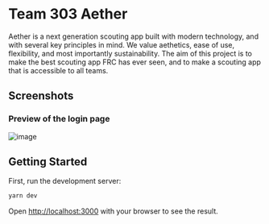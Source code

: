 # Team 303 Aether

Aether is a next generation scouting app built with modern technology, and with several key principles in mind. We value aethetics, ease of use, flexibility, and most importantly sustainability. The aim of this project is to make the best scouting app FRC has ever seen, and to make a scouting app that is accessible to all teams.

## Screenshots

### Preview of the login page

![image](https://user-images.githubusercontent.com/49880655/205197658-9824ad68-f2f1-467b-990d-ce55687ef34d.png)

## Getting Started

First, run the development server:

```bash
yarn dev
```

Open [http://localhost:3000](http://localhost:3000) with your browser to see the result.

